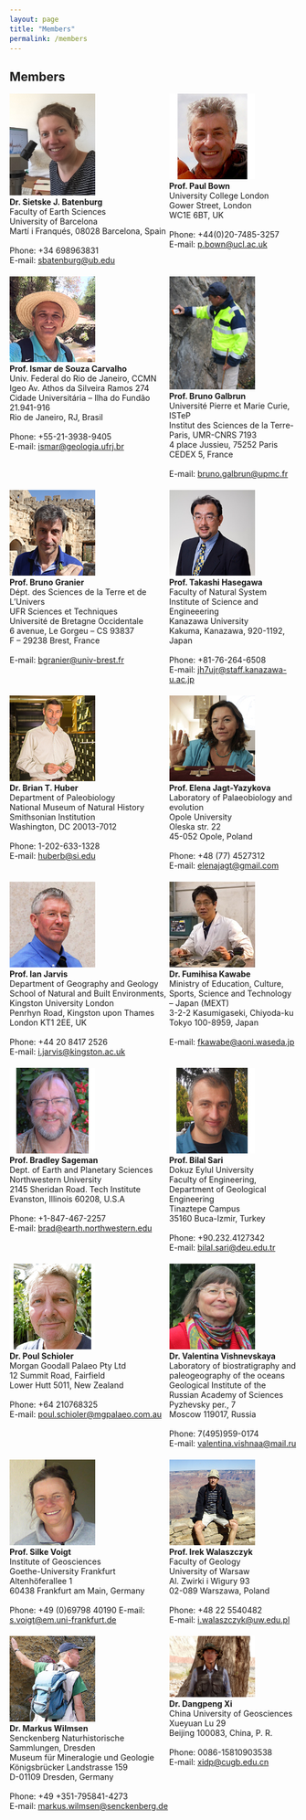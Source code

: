 ```yaml
---
layout: page
title: "Members"
permalink: /members
---
```

## Members
<div style="display:grid; grid-row-gap:20px;">
    <div class="person" style="grid-row:1; grid-column:1;">
        <img src="images/person-batenburg.jpg" style="width:150px;" alt="Batenburg" /><br />
        <strong>Dr. Sietske J. Batenburg</strong><br />
        Faculty of Earth Sciences<br />
        University of Barcelona<br />
        Martí i Franqués, 08028 Barcelona, Spain<br />
        <br />
        Phone: +34 698963831<br />
        E-mail: <a href="mailto:sbatenburg@ub.edu">sbatenburg@ub.edu</a>
    </div>
    <div class="person" style="grid-row:1; grid-column:2;">
        <img src="images/person-bown.jpg" style="width:150px;" alt="Bown" /><br />
        <strong>Prof. Paul Bown</strong><br />
        University College London<br />
        Gower Street, London<br />
        WC1E 6BT, UK<br />
        <br />
        Phone: +44(0)20-7485-3257<br />
        E-mail: <a href="mailto:p.bown@ucl.ac.uk">p.bown@ucl.ac.uk</a>
    </div>
    <div class="person" style="grid-row:2; grid-column:1;">
        <img src="images/person-ismar.jpg" style="width:150px;" alt="Ismar" /><br />
        <strong>Prof. Ismar de Souza Carvalho</strong><br />
        Univ. Federal do Rio de Janeiro, CCMN<br />
        Igeo Av. Athos da Silveira Ramos 274<br />
        Cidade Universitária – Ilha do Fundão 21.941-916<br />
        Rio de Janeiro, RJ, Brasil<br />
        <br />
        Phone: +55-21-3938-9405<br />
        E-mail: <a href="mailto:ismar@geologia.ufrj.br">ismar@geologia.ufrj.br</a>
    </div>
    <div class="person" style="grid-row:2; grid-column:2;">
         <img src="images/person-galbrun.jpg" style="width:150px;" alt="Galbrun" /><br />
        <strong>Prof. Bruno Galbrun</strong><br />
        Université Pierre et Marie Curie, ISTeP<br />
        Institut des Sciences de la Terre-Paris, UMR-CNRS 7193<br />
        4 place Jussieu, 75252 Paris CEDEX 5, France<br />
        <br />
        E-mail: <a href="mailto:bruno.galbrun@upmc.fr">bruno.galbrun@upmc.fr</a>
    </div>
    <div class="person" style="grid-row:3; grid-column:1;">
        <img src="images/person-granier.jpg" style="width:150px;" alt="Granier" /><br />
        <strong>Prof. Bruno Granier</strong><br />
        Dépt. des Sciences de la Terre et de L’Univers<br />
        UFR Sciences et Techniques<br />
        Université de Bretagne Occidentale<br />
        6 avenue, Le Gorgeu – CS 93837<br />
        F – 29238 Brest, France<br />
        <br />
        E-mail: <a href="mailto:bgranier@univ-brest.fr">bgranier@univ-brest.fr</a>
    </div>
    <div class="person" style="grid-row:3; grid-column:2;">
        <img src="images/person-hasegawa.jpg" style="width:150px;" alt="Hasegawa" /><br />
        <strong>Prof. Takashi Hasegawa</strong><br />
        Faculty of Natural System<br />
        Institute of Science and Engineeering<br />
        Kanazawa University<br />
        Kakuma, Kanazawa, 920-1192, Japan<br />
        <br />
        Phone: +81-76-264-6508<br />
        E-mail: <a href="mailto:jh7ujr@staff.kanazawa-u.ac.jp">jh7ujr@staff.kanazawa-u.ac.jp</a>
    </div>
    <div class="person" style="grid-row:4; grid-column:1;">
        <img src="images/person-huber.jpg" style="width:150px;" alt="Huber" /><br />
        <strong>Dr. Brian T. Huber</strong><br />
        Department of Paleobiology<br />
        National Museum of Natural History<br />
        Smithsonian Institution<br />
        Washington, DC 20013-7012<br />
        <br />
        Phone: 1-202-633-1328<br />
        E-mail: <a href="mailto:huberb@si.edu">huberb@si.edu</a>
    </div>
    <div class="person" style="grid-row:4; grid-column:2;">
        <img src="images/person-yazykova.jpg" style="width:150px;" alt="Yazykova" /><br />
        <strong>Prof. Elena Jagt-Yazykova</strong><br />
        Laboratory of Palaeobiology and evolution<br />
        Opole University<br />
        Oleska str. 22<br />
        45-052 Opole, Poland<br />
        <br />
        Phone: +48 (77) 4527312<br />
        E-mail: <a href="mailto:elenajagt@gmail.com">elenajagt@gmail.com</a>
    </div>
    <div class="person" style="grid-row:5; grid-column:1;">
        <img src="images/person-jarvis.jpg" style="width:150px;" alt="Jarvis" /><br />
        <strong>Prof. Ian Jarvis</strong><br />
        Department of Geography and Geology<br />
        School of Natural and Built Environments, Kingston University London<br />
        Penrhyn Road, Kingston upon Thames<br />
        London KT1 2EE, UK<br />
        <br />
        Phone: +44 20 8417 2526<br />
        E-mail: <a href="mailto:i.jarvis@kingston.ac.uk">i.jarvis@kingston.ac.uk</a> 
    </div>
    <div class="person" style="grid-row:5; grid-column:2;">
        <img src="images/person-kawabe.jpg" style="width:150px;" alt="Kawabe" /><br />
        <strong>Dr. Fumihisa Kawabe</strong><br />
        Ministry of Education, Culture, Sports, Science and Technology – Japan (MEXT)<br />
        3-2-2 Kasumigaseki, Chiyoda-ku<br />
        Tokyo 100-8959, Japan<br />
        <br />
        E-mail: <a href="mailto:fkawabe@aoni.waseda.jp">fkawabe@aoni.waseda.jp</a>
    </div>
    <div class="person" style="grid-row:6; grid-column:1;">
        <img src="images/person-sageman.jpg" style="width:150px;" alt="Sageman" /><br />
        <strong>Prof. Bradley Sageman</strong><br />
        Dept. of Earth and Planetary Sciences<br />
        Northwestern University<br />
        2145 Sheridan Road. Tech Institute<br />
        Evanston, Illinois 60208, U.S.A<br />
        <br />
        Phone: +1-847-467-2257<br />
        E-mail: <a href="mailto:brad@earth.northwestern.edu">brad@earth.northwestern.edu</a>     
    </div>
    <div class="person" style="grid-row:6; grid-column:2;">
        <img src="images/person-sari.jpg" style="width:150px;" alt="Sari" /><br />
        <strong>Prof. Bilal Sari</strong><br />
        Dokuz Eylul University<br />
        Faculty of Engineering, Department of Geological Engineering<br />
        Tinaztepe Campus<br />
        35160 Buca-Izmir, Turkey<br />
        <br />
        Phone: +90.232.4127342<br />
        E-mail: <a href="mailto:bilal.sari@deu.edu.tr">bilal.sari@deu.edu.tr</a>
    </div>
    <div class="person" style="grid-row:7; grid-column:1;">
        <img src="images/person-schioler.jpg" style="width:150px;" alt="Schioler" /><br />
        <strong>Dr. Poul Schioler</strong><br />
        Morgan Goodall Palaeo Pty Ltd<br />
        12 Summit Road, Fairfield<br />
        Lower Hutt 5011, New Zealand<br />
        <br />
        Phone: +64 210768325<br />
        E-mail: <a href="mailto:poul.schioler@mgpalaeo.com.au">poul.schioler@mgpalaeo.com.au</a>
    </div>
    <div class="person" style="grid-row:7; grid-column:2;">
        <img src="images/person-vishnevskaya.jpg" style="width:150px;" alt="Vishnevskaya" /><br />
        <strong>Dr. Valentina Vishnevskaya</strong><br />
        Laboratory of biostratigraphy and paleogeography of the oceans<br />
        Geological Institute of the Russian Academy of Sciences<br />
        Pyzhevsky per., 7<br />
        Moscow 119017, Russia<br />
        <br />
        Phone: 7(495)959-0174<br />
        E-mail: <a href="mailto:valentina.vishnaa@mail.ru">valentina.vishnaa@mail.ru</a>
    </div>
    <div class="person" style="grid-row:8; grid-column:1;">
        <img src="images/person-voigt.jpg" style="width:150px;" alt="Voigt" /><br />
        <strong>Prof. Silke Voigt</strong><br />
        Institute of Geosciences<br />
        Goethe-University Frankfurt<br />
        Altenhöferallee 1<br />
        60438 Frankfurt am Main, Germany<br />
        <br />
        Phone: +49 (0)69798 40190
        E-mail: <a href="mailto:s.voigt@em.uni-frankfurt.de">s.voigt@em.uni-frankfurt.de</a>
    </div>
    <div class="person" style="grid-row:8; grid-column:2;">
        <img src="images/person-walaszczyk.jpg" style="width:150px;" alt="Walaszczyk" /><br />
        <strong>Prof. Irek Walaszczyk</strong><br />
        Faculty of Geology<br />
        University of Warsaw<br />
        Al. Zwirki i Wigury 93<br />
        02-089 Warszawa, Poland<br />
        <br />
        Phone: +48 22 5540482<br />
        E-mail: <a href="mailto:i.walaszczyk@uw.edu.pl">i.walaszczyk@uw.edu.pl</a>
    </div>
    <div class="person" style="grid-row:9; grid-column:1;">
        <img src="images/person-wilmsen.jpg" style="width:150px;" alt="Wilmsen" /><br />
        <strong>Dr. Markus Wilmsen</strong><br />
        Senckenberg Naturhistorische Sammlungen, Dresden<br />
        Museum für Mineralogie und Geologie<br />
        Königsbrücker Landstrasse 159<br />
        D-01109 Dresden, Germany<br />
        <br />
        Phone: +49 +351-795841-4273<br />
        E-mail: <a href="mailto:markus.wilmsen@senckenberg.de">markus.wilmsen@senckenberg.de</a>
    </div>
    <div class="person" style="grid-row:9; grid-column:2;">
        <img src="images/person-xi.jpg" style="width:150px;" alt="Xi" /><br />
        <strong>Dr. Dangpeng Xi</strong><br />
     China University of Geosciences<br />
        Xueyuan Lu 29<br />
        Beijing 100083, China, P. R.<br />
        <br />
        Phone: 0086-15810903538<br />
        E-mail: <a href="mailto:xidp@cugb.edu.cn">xidp@cugb.edu.cn</a> 
</div>

<p></p>
